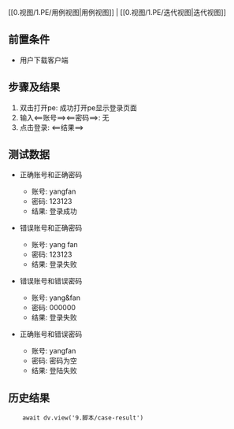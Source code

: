 [[0.视图/1.PE/用例视图|用例视图]] | [[0.视图/1.PE/迭代视图|迭代视图]]

## 前置条件

-  用户下载客户端

## 步骤及结果

1. 双击打开pe: 成功打开pe显示登录页面
2. 输入<==账号==><==密码==>: 无
3. 点击登录: <==结果==>

## 测试数据

- 正确账号和正确密码
     - 账号: yangfan
     - 密码: 123123
     - 结果: 登录成功

- 错误账号和正确密码
	- 账号: yang fan
	- 密码: 123123
	- 结果: 登录失败

- 错误账号和错误密码
	- 账号: yang&fan
	- 密码: 000000
	- 结果: 登录失败

- 正确账号和错误密码
	- 账号: yangfan
	- 密码: 密码为空
	- 结果: 登陆失败

## 历史结果

```dataviewjs
    await dv.view('9.脚本/case-result')
```
